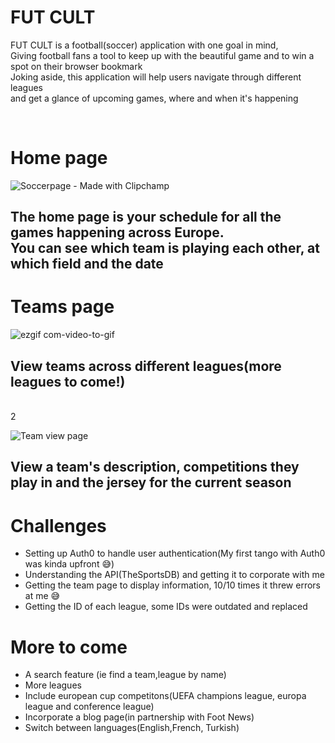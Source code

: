 

 <h1>FUT CULT</h1>
 <p>FUT CULT is a football(soccer) application with one goal in mind, <br>
 Giving football fans a tool to keep up with the beautiful game and to win a spot on their browser bookmark<br>
Joking aside, this application will help users navigate through different leagues <br>and get a glance of upcoming games, where and when it's happening </p>
<br>


<h1>Home page</h1>

![Soccerpage - Made with Clipchamp](https://github.com/Mansurmohamed/Soccer-app/assets/77082103/c8e7e32a-5deb-45dc-99fe-bc9ab872e83d)

<h2>The home page is your schedule for all the games happening across Europe.<br>
You can see which team is playing each other, at which field and the date </h2>

<h1>Teams page</h1>

![ezgif com-video-to-gif](https://github.com/Mansurmohamed/Fut-Cult/assets/77082103/e2ee7b81-9d50-4790-9e09-a098df5f10b4)

<h2>View teams across different leagues(more leagues to come!)</h2>
<br>
<centre>2</centre>



![Team view page](https://github.com/Mansurmohamed/Fut-Cult/assets/77082103/8f15475d-fdb0-497f-bc47-6cc077a24d39)

<h2>View a team's description, competitions they play in and the jersey for the current season </h2>



<h1>Challenges</h1>
<ul>
 <li>Setting up Auth0 to handle user authentication(My first tango with Auth0 was kinda upfront 😅)</li>
  <li>Understanding the API(TheSportsDB) and getting it to corporate with me</li>
  <li>Getting the team page to display information, 10/10 times it threw errors at me 😅</li>
  <li>Getting the ID of each league, some IDs were outdated and replaced</li>
</ul>

<h1>More to come</h1>
<ul>
 <li>A search feature (ie find a team,league by name)</li>
 <li>More leagues</li>
 <li>Include european cup competitons(UEFA champions league, europa league and conference league)</li>
 <li>Incorporate a blog page(in partnership with Foot News)</li>
 <li>Switch between languages(English,French, Turkish)</li>
</ul>

